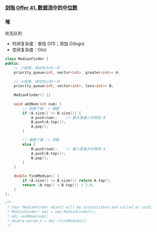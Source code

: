 ### [剑指 Offer 41. 数据流中的中位数](https://leetcode-cn.com/problems/shu-ju-liu-zhong-de-zhong-wei-shu-lcof/)

### 堆

优先队列

- 时间复杂度：查找 O(1)；添加 O(logn)
- 空间复杂度：O(n)

```c++
class MedianFinder {
public:
    // 小根堆，保存较大的一半
    priority_queue<int, vector<int>, greater<int>> A;
    
    // 大根堆，保存较小的一半
    priority_queue<int, vector<int>, less<int>> B;
    
    MedianFinder() {}
    
    void addNum(int num) {
        // 奇数个数 -> 偶数
        if (A.size() != B.size()) {
            A.push(num);    // 最大里最小的移到 B
            B.push(A.top());
            A.pop();
        }

        // 偶数个数 -> 奇数
        else {
            B.push(num);    // 最小里最大的移到 A
            A.push(B.top());
            B.pop();
        }
    }
    
    double findMedian() {
        if (A.size() != B.size()) return A.top();
        return (A.top() + B.top()) / 2.0;
    }
};

/**
 * Your MedianFinder object will be instantiated and called as such:
 * MedianFinder* obj = new MedianFinder();
 * obj->addNum(num);
 * double param_2 = obj->findMedian();
 */
```
